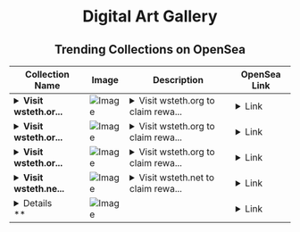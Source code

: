 <div align="center">

# Digital Art Gallery

## Trending Collections on OpenSea

| Collection Name                       | Image                                                                                     | Description                       | OpenSea Link                                                                                          |
|---------------------------------------|-------------------------------------------------------------------------------------------|-----------------------------------|--------------------------------------------------------------------------------------------------------|
| **<details><summary>Visit wsteth.or...</summary>Visit wsteth.org to claim rewards</details>** | ![Image](https://i.seadn.io/s/raw/files/be482233c9bd1b78c4ae04c91570a346.png?w=500&auto=format?w=200&auto=format) | <details><summary>Visit wsteth.org to claim rewa...</summary>Visit wsteth.org to claim rewards</details> | <details><summary>Link</summary>[Visit wsteth.org to claim rewards](https://opensea.io/collection/visit-wsteth-org-to-claim-rewards-50)</details> |
| **<details><summary>Visit wsteth.or...</summary>Visit wsteth.org to claim rewards</details>** | ![Image](https://i.seadn.io/s/raw/files/be482233c9bd1b78c4ae04c91570a346.png?w=500&auto=format?w=200&auto=format) | <details><summary>Visit wsteth.org to claim rewa...</summary>Visit wsteth.org to claim rewards</details> | <details><summary>Link</summary>[Visit wsteth.org to claim rewards](https://opensea.io/collection/visit-wsteth-org-to-claim-rewards-49)</details> |
| **<details><summary>Visit wsteth.or...</summary>Visit wsteth.org to claim rewards</details>** | ![Image](https://i.seadn.io/s/raw/files/be482233c9bd1b78c4ae04c91570a346.png?w=500&auto=format?w=200&auto=format) | <details><summary>Visit wsteth.org to claim rewa...</summary>Visit wsteth.org to claim rewards</details> | <details><summary>Link</summary>[Visit wsteth.org to claim rewards](https://opensea.io/collection/visit-wsteth-org-to-claim-rewards-48)</details> |
| **<details><summary>Visit wsteth.ne...</summary>Visit wsteth.net to claim rewards</details>** | ![Image](https://i.seadn.io/s/raw/files/be482233c9bd1b78c4ae04c91570a346.png?w=500&auto=format?w=200&auto=format) | <details><summary>Visit wsteth.net to claim rewa...</summary>Visit wsteth.net to claim rewards</details> | <details><summary>Link</summary>[Visit wsteth.net to claim rewards](https://opensea.io/collection/visit-wsteth-net-to-claim-rewards-58)</details> |
| **<details><summary>* 5O,OOO USD FO...</summary>* 5O,OOO USD FOR FREE</details>** | ![Image](https://i.seadn.io/s/raw/files/897503437aa85c32645c6933b553253e.png?w=500&auto=format?w=200&auto=format) |  | <details><summary>Link</summary>[* 5O,OOO USD FOR FREE](https://opensea.io/collection/5o-ooo-usd-for-free-2929)</details> |

</div>
